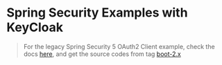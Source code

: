 # Spring Security Examples with KeyCloak 

> For the legacy Spring Security 5 OAuth2 Client example, check the docs [here](./docs/boot-2.x), and get the source codes from tag [boot-2.x](https://github.com/hantsy/keycloak-spring-security-sample/releases/tag/boot-2.x)